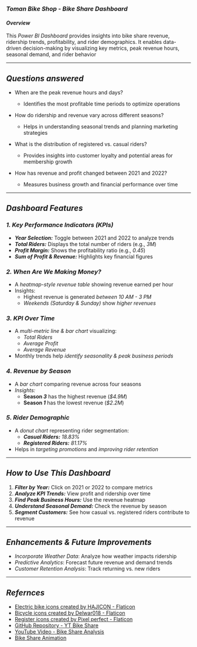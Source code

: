 ### *Toman Bike Shop - Bike Share Dashboard*
#### *Overview*
This *Power BI Dashboard* provides insights into bike share revenue, ridership trends, profitability, and rider demographics. It enables data-driven decision-making by visualizing key metrics, peak revenue hours, seasonal demand, and rider behavior

---
## *Questions answered*

- When are the peak revenue hours and days?
  - Identifies the most profitable time periods to optimize operations
    
- How do ridership and revenue vary across different seasons?
  - Helps in understanding seasonal trends and planning marketing strategies

- What is the distribution of registered vs. casual riders?
  - Provides insights into customer loyalty and potential areas for membership growth

- How has revenue and profit changed between 2021 and 2022?
  - Measures business growth and financial performance over time
---

## *Dashboard Features*
### *1️. Key Performance Indicators (KPIs)*
- ***Year Selection:*** Toggle between 2021 and 2022 to analyze trends
- ***Total Riders:*** Displays the total number of riders (e.g., *3M*)
- ***Profit Margin:*** Shows the profitability ratio (e.g., *0.45*)
- ***Sum of Profit & Revenue:*** Highlights key financial figures

### *2️. When Are We Making Money?*
- A *heatmap-style revenue table* showing revenue earned per hour
- Insights:
  - Highest revenue is generated *between 10 AM - 3 PM*
  - *Weekends (Saturday & Sunday)* show *higher revenues*

### *3️. KPI Over Time*
- A *multi-metric line & bar chart* visualizing:
  - *Total Riders*
  - *Average Profit*
  - *Average Revenue*
- Monthly trends help *identify seasonality & peak business periods*

### *4️. Revenue by Season*
- A *bar chart* comparing revenue across four seasons
- *Insights:*
  - **Season *3*** has the highest revenue (*$4.9M*)
  - **Season *1*** has the lowest revenue (*$2.2M*)

### *5️. Rider Demographic*
- A *donut chart* representing rider segmentation:
  - ***Casual Riders:*** *18.83%*
  - ***Registered Riders:*** *81.17%*
- Helps in *targeting promotions* and *improving rider retention*

---

## *How to Use This Dashboard*
1. ***Filter by Year:*** Click on 2021 or 2022 to compare metrics
2. ***Analyze KPI Trends:*** View profit and ridership over time
3. ***Find Peak Business Hours:*** Use the revenue heatmap
4. ***Understand Seasonal Demand:*** Check the revenue by season
5. ***Segment Customers:*** See how casual vs. registered riders contribute to revenue

---

## *Enhancements & Future Improvements*
- *Incorporate Weather Data*: Analyze how weather impacts ridership
- *Predictive Analytics*: Forecast future revenue and demand trends
- *Customer Retention Analysis*: Track returning vs. new riders

---
## *Refernces*
- <a href="https://www.flaticon.com/free-icons/electric-bike" title="electric bike icons">Electric bike icons created by HAJICON - Flaticon</a>
- <a href="https://www.flaticon.com/free-icons/bicycle" title="bicycle icons">Bicycle icons created by Delwar018 - Flaticon</a>
- <a href="https://www.flaticon.com/free-icons/register" title="register icons">Register icons created by Pixel perfect - Flaticon</a>
- [GitHub Repository - YT Bike Share](https://github.com/Gaelim/YT_bike_share)
- [YouTube Video - Bike Share Analysis](https://youtu.be/jdGJWloo-OU?si=UJtBLoA20aufXZTz)
- [Bike Share Animation](https://mir-s3-cdn-cf.behance.net/project_modules/max_1200/82614c38823695.5770ea557a3a8.gif)


